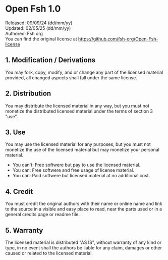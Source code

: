 # Open Fsh 1.0
Released: 09/09/24 (dd/mm/yy)\
Updated: 02/05/25 (dd/mm/yy)\
Authored: Fsh org\
You can find the original license at https://github.com/fsh-org/Open-Fsh-license

## 1. Modification / Derivations
You may fork, copy, modify, and or change any part of the licensed material provided, all changed aspects shall fall under the same license.

## 2. Distribution
You may distribute the licensed material in any way, but you must not monetize the distributed licensed material under the terms of section 3 "use".

## 3. Use
You may use the licensed material for any purposes, but you must not monetize the use of the licensed material but may monetize your personal material.
- You can't: Free softwere but pay to use the licensed material.
- You can: Free softwere and free usage of license material.
- You can: Paid softwere but licensed material at no additional cost.

## 4. Credit
You must credit the original authors with their name or online name and link to the source in a visible and easy place to read, near the parts used or in a general credits page or readme file.

## 5. Warranty
The licensed material is distributed "AS IS", without warranty of any kind or type, in no event shall the authors be liable for any claim, damages or other caused or related to the licensed material.
